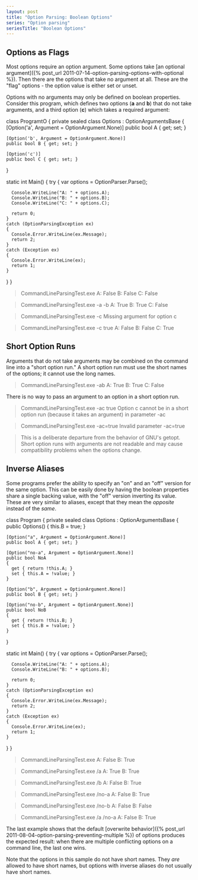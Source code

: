 ```yaml
---
layout: post
title: "Option Parsing: Boolean Options"
series: "Option parsing"
seriesTitle: "Boolean Options"
---
```

## Options as Flags

Most options require an option argument. Some options take [an optional argument]({% post_url 2011-07-14-option-parsing-options-with-optional %}). Then there are the options that take no argument at all. These are the "flag" options - the option value is either set or unset.

Options with no arguments may only be defined on boolean properties. Consider this program, which defines two options (**a** and **b**) that do not take arguments, and a third option (**c**) which takes a required argument:

class ProgramtO
{
  private sealed class Options : OptionArgumentsBase
  {
    [Option('a', Argument = OptionArgument.None)]
    public bool A { get; set; }

    [Option('b', Argument = OptionArgument.None)]
    public bool B { get; set; }

    [Option('c')]
    public bool C { get; set; }
  }

  static int Main()
  {
    try
    {
      var options = OptionParser.Parse<Options>();

      Console.WriteLine("A: " + options.A);
      Console.WriteLine("B: " + options.B);
      Console.WriteLine("C: " + options.C);

      return 0;
    }
    catch (OptionParsingException ex)
    {
      Console.Error.WriteLine(ex.Message);
      return 2;
    }
    catch (Exception ex)
    {
      Console.Error.WriteLine(ex);
      return 1;
    }
  }
}

> CommandLineParsingTest.exe
A: False
B: False
C: False

> CommandLineParsingTest.exe -a -b
A: True
B: True
C: False

> CommandLineParsingTest.exe -c
Missing argument for option  c

> CommandLineParsingTest.exe -c true
A: False
B: False
C: True

## Short Option Runs

Arguments that do not take arguments may be combined on the command line into a "short option run." A short option run must use the short names of the options; it cannot use the long names.

> CommandLineParsingTest.exe -ab
A: True
B: True
C: False

There is no way to pass an argument to an option in a short option run.

> CommandLineParsingTest.exe -ac true
Option  c  cannot be in a short option run (because it takes an argument) in parameter  -ac

> CommandLineParsingTest.exe -ac=true
Invalid parameter  -ac=true

> This is a deliberate departure from the behavior of GNU's getopt. Short option runs with arguments are not readable and may cause compatibility problems when the options change.

## Inverse Aliases

Some programs prefer the ability to specify an "on" and an "off" version for the same option. This can be easily done by having the boolean properties share a single backing value, with the "off" version inverting its value. These are very similar to aliases, except that they mean the _opposite_ instead of the _same_.

class Program
{
  private sealed class Options : OptionArgumentsBase
  {
    public Options()
    {
      this.B = true;
    }

    [Option("a", Argument = OptionArgument.None)]
    public bool A { get; set; }

    [Option("no-a", Argument = OptionArgument.None)]
    public bool NoA
    {
      get { return !this.A; }
      set { this.A = !value; }
    }

    [Option("b", Argument = OptionArgument.None)]
    public bool B { get; set; }

    [Option("no-b", Argument = OptionArgument.None)]
    public bool NoB
    {
      get { return !this.B; }
      set { this.B = !value; }
    }
  }

  static int Main()
  {
    try
    {
      var options = OptionParser.Parse<Options>();

      Console.WriteLine("A: " + options.A);
      Console.WriteLine("B: " + options.B);

      return 0;
    }
    catch (OptionParsingException ex)
    {
      Console.Error.WriteLine(ex.Message);
      return 2;
    }
    catch (Exception ex)
    {
      Console.Error.WriteLine(ex);
      return 1;
    }
  }
}

> CommandLineParsingTest.exe
A: False
B: True

> CommandLineParsingTest.exe /a
A: True
B: True

> CommandLineParsingTest.exe /b
A: False
B: True

> CommandLineParsingTest.exe /no-a
A: False
B: True

> CommandLineParsingTest.exe /no-b
A: False
B: False

> CommandLineParsingTest.exe /a /no-a
A: False
B: True

The last example shows that the default [overwrite behavior]({% post_url 2011-08-04-option-parsing-preventing-multiple %}) of options produces the expected result: when there are multiple conflicting options on a command line, the last one wins.

Note that the options in this sample do not have short names. They _are_ allowed to have short names, but options with inverse aliases do not usually have short names.

